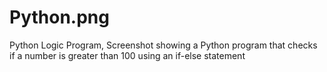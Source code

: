 # Python.png
Python Logic Program, Screenshot showing a Python program that checks if a number is greater than 100 using an if-else statement
